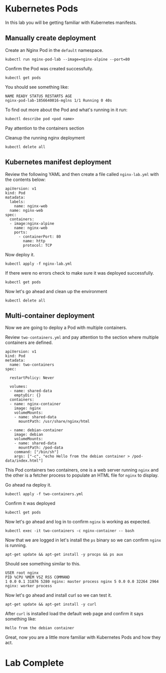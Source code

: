 # Kubernetes Pods
In this lab you will be getting familiar with Kubernetes manifests. 

## Manually create deployment

Create an Nginx Pod in the `default` namespace. 
```
kubectl run nginx-pod-lab --image=nginx-alpine --port=80
```

Confirm the Pod was created successfully.
```
kubectl get pods 
```

You should see something like: 
```
NAME READY STATUS RESTARTS AGE 
nginx-pod-lab-1856640016-mglns 1/1 Running 0 40s
```

To find out more about the Pod and what's running in it run: 
```
kubectl describe pod <pod name> 
```

Pay attention to the containers section 

Cleanup the running nginx deployment 
```
kubectl delete all 
```


## Kubernetes manifest deployment 
Review the following YAML and then create a file called `nginx-lab.yml` with the contents below: 
```
apiVersion: v1
kind: Pod
matadata:
  labels:
    name: nginx-web
  name: nginx-web
spec:
  containers:
  - image:nginx-alpine
    name: nginx-web
    ports:
      - containerPort: 80
        name: http
        protocol: TCP
```

Now deploy it. 
```
kubectl apply -f nginx-lab.yml
```

If there were no errors check to make sure it was deployed successfully.
```
kubectl get pods 
```

Now let's go ahead and clean up the environment 
```
kubectl delete all 
```

## Multi-container deployment
Now we are going to deploy a Pod with multiple containers. 

Review `two-containers.yml` and pay attention to the section where multiple containers are defined. 
```
apiVersion: v1
kind: Pod
metadata:
  name: two-containers
spec: 

  restartPolicy: Never

  volumes:
  - name: shared-data
    emptyDir: {}
  containers:
  - name: nginx-container
    image: nginx
    volumeMounts:
    - name: shared-data
      mountPath: /usr/share/nginx/html

  - name: debian-container
    image: debian
    volumeMounts:
    - name: shared-data
      mountPath: /pod-data
    command: ["/bin/sh"]
    args: ["-c", "echo Hello from the debian container > /pod-data/index.html"]
```

This Pod containers two containers, one is a web server running `nginx` and the other is a fetcher process to populate an HTML file for `nginx` to display. 

Go ahead na deploy it. 
```
kubectl apply -f two-containers.yml
```

Confirm it was deployed
```
kubectl get pods 
```

Now let's go ahead and log in to confirm `nginx` is working as expected. 
```
kubectl exec -it two-containers -c nginx-container -- bash 
```

Now that we are logged in let's install the `ps` binary so we can confirm `nginx` is running. 
```
apt-get update && apt-get install -y procps && ps aux
```

Should see something similar to this.
```
USER root nginx
PID %CPU %MEM VSZ RSS COMMAND
1 0.0 0.1 31876 5280 nginx: master process nginx 5 0.0 0.0 32264 2964 nginx: worker process
```

Now let's go ahead and install curl so we can test it. 
```
apt-get update && apt-get install -y curl 
```

After `curl` is installed load the default web page and confirm it says something like:
```
Hello from the debian container
```

Great, now you are a little more familiar with Kubernetes Pods and how they act. 

# Lab Complete 
